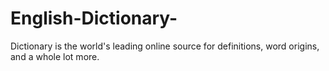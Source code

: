 # English-Dictionary-
Dictionary is the world's leading online source for definitions, word origins, and a whole lot more.
